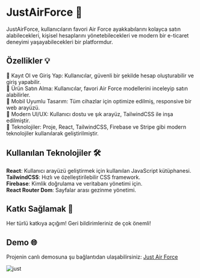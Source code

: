 # JustAirForce 👟
JustAirForce, kullanıcıların favori Air Force ayakkabılarını kolayca satın alabilecekleri, kişisel hesaplarını yönetebilecekleri ve modern bir e-ticaret deneyimi yaşayabilecekleri bir platformdur.

## Özellikler 💡
🔐 Kayıt Ol ve Giriş Yap: Kullanıcılar, güvenli bir şekilde hesap oluşturabilir ve giriş yapabilir.<br/>
🛒 Ürün Satın Alma: Kullanıcılar, favori Air Force modellerini inceleyip satın alabilirler.<br/>
📱 Mobil Uyumlu Tasarım: Tüm cihazlar için optimize edilmiş, responsive bir web arayüzü.<br/>
🎨 Modern UI/UX: Kullanıcı dostu ve şık arayüz, TailwindCSS ile inşa edilmiştir.<br/>
🚀 Teknolojiler: Proje, React, TailwindCSS, Firebase ve Stripe gibi modern teknolojiler kullanılarak geliştirilmiştir.<br/>

## Kullanılan Teknolojiler 🛠️
**React**: Kullanıcı arayüzü geliştirmek için kullanılan JavaScript kütüphanesi.<br/>
**TailwindCSS**: Hızlı ve özelleştirilebilir CSS framework.<br/>
**Firebase**: Kimlik doğrulama ve veritabanı yönetimi için.<br/>
**React Router Dom**: Sayfalar arası gezinme yönetimi.<br/>

## Katkı Sağlamak 🎯
Her türlü katkıya açığım!  Geri bildirimleriniz de çok önemli!

## Demo 🌐
Projenin canlı demosuna şu bağlantıdan ulaşabilirsiniz: <a href="https://justairforce.vercel.app">Just Air Force</a>

![just](https://github.com/user-attachments/assets/2ad07f90-9f74-4731-b74b-75506dd8c6c7)
